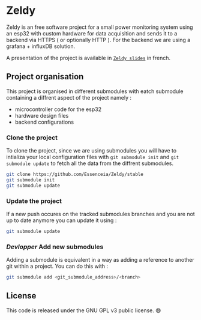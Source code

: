 # Zeldy 

Zeldy is an free software project for a small power monitoring system using an
esp32 with custom hardware for data acquisition and sends it to a backend via
HTTPS ( or optionally HTTP ). For the backend we are using a grafana + influxDB solution.

A presentation of the project is available in [`Zeldy slides`](Zeldy_slides.pdf)
in french.

## Project organisation 

This project is organised in different submodules with eatch submodule containing a 
diffrent aspect of the project namely :
- microcontroller code for the esp32
- hardware design files
- backend configurations

### Clone the project

To clone the project, since we are using submodules you will have to intializa your 
local configuration files with `git submodule init` and `git submodule update` to fetch 
all the data from the diffrent submodules.

```bash
git clone https://github.com/Essenceia/Zeldy/stable
git submodule init
git submodule update
```

### Update the project 

If a new push occures on the tracked submodules branches and you are not up to date 
anymore you can update it using :
```bash 
git submodule update
```

### *Devlopper* Add new submodules

Adding a submodule is equivalent in a way as adding a reference to another git within a 
project. You can do this with :
```bash 
git submodule add <git_submodule_address>/<branch>
```

## License

This code is released under the GNU GPL v3 public license.
:smile:
